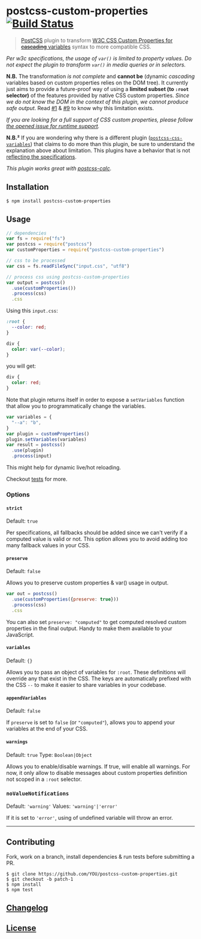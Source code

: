 # postcss-custom-properties [![Build Status](https://travis-ci.org/postcss/postcss-custom-properties.svg)](https://travis-ci.org/postcss/postcss-custom-properties)

> [PostCSS](https://github.com/postcss/postcss) plugin to transform [W3C CSS Custom Properties for ~~cascading~~ variables](http://www.w3.org/TR/css-variables/) syntax to more compatible CSS.

_Per w3c specifications, the usage of `var()` is limited to property values. Do not expect the plugin to transform `var()` in media queries or in selectors._

**N.B.** The transformation _is not complete_ and **cannot be** (dynamic *cascading* variables based on custom properties relies on the DOM tree).
It currently just aims to provide a future-proof way of using a **limited subset (to `:root` selector)** of the features provided by native CSS custom properties.
_Since we do not know the DOM in the context of this plugin, we cannot produce safe output_.
Read [#1](https://github.com/postcss/postcss-custom-properties/issues/1) & [#9](https://github.com/postcss/postcss-custom-properties/issues/9) to know why this limitation exists.

_If you are looking for a full support of CSS custom properties, please follow [the opened issue for runtime support](https://github.com/postcss/postcss-custom-properties/issues/32)._

**N.B.²** If you are wondering why there is a different plugin ([`postcss-css-variables`](https://github.com/MadLittleMods/postcss-css-variables)) that claims to do more than this plugin, be sure to understand the explanation above about limitation. This plugins have a behavior that is not [reflecting the specifications](https://github.com/MadLittleMods/postcss-css-variables/issues/4).

_This plugin works great with [postcss-calc](https://github.com/postcss/postcss-calc)._

## Installation

```console
$ npm install postcss-custom-properties
```

## Usage

```js
// dependencies
var fs = require("fs")
var postcss = require("postcss")
var customProperties = require("postcss-custom-properties")

// css to be processed
var css = fs.readFileSync("input.css", "utf8")

// process css using postcss-custom-properties
var output = postcss()
  .use(customProperties())
  .process(css)
  .css
```

Using this `input.css`:

```css
:root {
  --color: red;
}

div {
  color: var(--color);
}
```

you will get:

```css
div {
  color: red;
}
```

Note that plugin returns itself in order to expose a `setVariables` function
that allow you to programmatically change the variables.

```js
var variables = {
  "--a": "b",
}
var plugin = customProperties()
plugin.setVariables(variables)
var result = postcss()
  .use(plugin)
  .process(input)
```

This might help for dynamic live/hot reloading.

Checkout [tests](test) for more.

### Options

#### `strict`

Default: `true`

Per specifications, all fallbacks should be added since we can't verify if a
computed value is valid or not.
This option allows you to avoid adding too many fallback values in your CSS.

#### `preserve`

Default: `false`

Allows you to preserve custom properties & var() usage in output.

```js
var out = postcss()
  .use(customProperties({preserve: true}))
  .process(css)
  .css
```

You can also set `preserve: "computed"` to get computed resolved custom
properties in the final output.
Handy to make them available to your JavaScript.

#### `variables`

Default: `{}`

Allows you to pass an object of variables for `:root`. These definitions will
override any that exist in the CSS.
The keys are automatically prefixed with the CSS `--` to make it easier to share
variables in your codebase.

#### `appendVariables`

Default: `false`

If `preserve` is set to `false` (or `"computed"`), allows you to append your
variables at the end of your CSS.

#### `warnings`

Default: `true`
Type: `Boolean|Object`

Allows you to enable/disable warnings. If true, will enable all warnings.
For now, it only allow to disable messages about custom properties definition
not scoped in a `:root` selector.


### `noValueNotifications`

Default: `'warning'`
Values: `'warning'|'error'`

If it is set to `'error'`, using of undefined variable will throw an error.


---

## Contributing

Fork, work on a branch, install dependencies & run tests before submitting a PR.

```console
$ git clone https://github.com/YOU/postcss-custom-properties.git
$ git checkout -b patch-1
$ npm install
$ npm test
```

## [Changelog](CHANGELOG.md)

## [License](LICENSE)
